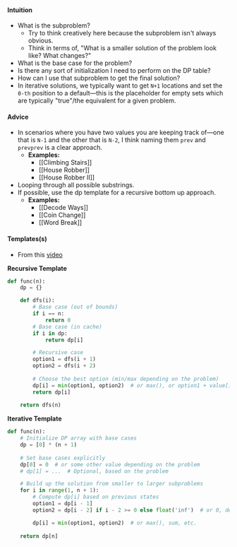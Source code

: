 #### Intuition
- What is the subproblem? 
	- Try to think creatively here because the subproblem isn't always obvious.
	- Think in terms of, "What is a smaller solution of the problem look like? What changes?"
- What is the base case for the problem?
- Is there any sort of initialization I need to perform on the DP table?
- How can I use that subproblem to get the final solution?
- In iterative solutions, we typically want to get `N+1` locations and set the `0-th` position to a default—this is the placeholder for empty sets which are typically "true"/the equivalent for a given problem.

#### Advice
- In scenarios where you have two values you are keeping track of—one that is `N-1` and the other that is `N-2`, I think naming them `prev` and `prevprev` is a clear approach.
	- **Examples:**
		- [[Climbing Stairs]]
		- [[House Robber]]
		- [[House Robber II]]
- Looping through all possible substrings.
- If possible, use the dp template for a recursive bottom up approach.
	- **Examples:**
		- [[Decode Ways]]
		- [[Coin Change]]
		- [[Word Break]]

#### Templates(s)
- From this [video](https://youtu.be/ccYOPENsvU0?si=b0I5-N29kItcAvBE)

**Recursive Template**
```python
def func(n):
	dp = {}

	def dfs(i):
		# Base case (out of bounds)
		if i == n:
			return 0
		# Base case (in cache)
		if i in dp:
			return dp[i]

		# Recursive case
		option1 = dfs(i + 1)
        option2 = dfs(i + 2)
        
        # Choose the best option (min/max depending on the problem)
        dp[i] = min(option1, option2)  # or max(), or option1 + value[i], etc.
        return dp[i]
		
    return dfs(n)
```

**Iterative Template**

```python
def func(n):
    # Initialize DP array with base cases
    dp = [0] * (n + 1)
    
    # Set base cases explicitly
    dp[0] = 0  # or some other value depending on the problem
    # dp[1] = ...  # Optional, based on the problem

    # Build up the solution from smaller to larger subproblems
    for i in range(1, n + 1):
        # Compute dp[i] based on previous states
        option1 = dp[i - 1]
        option2 = dp[i - 2] if i - 2 >= 0 else float('inf')  # or 0, depending on the problem

        dp[i] = min(option1, option2)  # or max(), sum, etc.
    
    return dp[n]

```